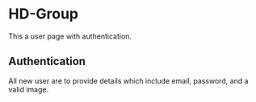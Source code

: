 # HD-Group
This a user page with authentication.

## Authentication
All new user are to provide details which include email, password, and a valid image.
